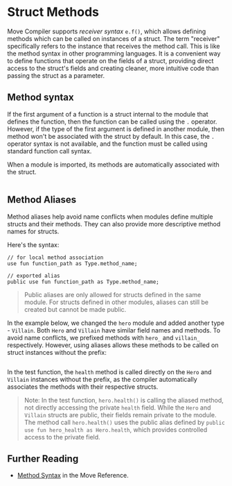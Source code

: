 # Struct Methods

Move Compiler supports _receiver syntax_ `e.f()`, which allows defining methods which can be called
on instances of a struct. The term "receiver" specifically refers to the instance that receives the
method call. This is like the method syntax in other programming languages. It is a convenient way
to define functions that operate on the fields of a struct, providing direct access to the struct's
fields and creating cleaner, more intuitive code than passing the struct as a parameter.

## Method syntax

If the first argument of a function is a struct internal to the module that defines the function,
then the function can be called using the `.` operator. However, if the type of the first argument
is defined in another module, then method won't be associated with the struct by default. In this
case, the `.` operator syntax is not available, and the function must be called using standard
function call syntax.

When a module is imported, its methods are automatically associated with the struct.

```move file=packages/samples/sources/move-basics/struct-methods.move anchor=hero

```

## Method Aliases

Method aliases help avoid name conflicts when modules define multiple structs and their methods.
They can also provide more descriptive method names for structs.

Here's the syntax:

```move
// for local method association
use fun function_path as Type.method_name;

// exported alias
public use fun function_path as Type.method_name;
```

> Public aliases are only allowed for structs defined in the same module. For structs defined in
> other modules, aliases can still be created but cannot be made public.

In the example below, we changed the `hero` module and added another type - `Villain`. Both `Hero`
and `Villain` have similar field names and methods. To avoid name conflicts, we prefixed methods
with `hero_` and `villain_` respectively. However, using aliases allows these methods to be called
on struct instances without the prefix:

```move file=packages/samples/sources/move-basics/struct-methods-2.move anchor=hero_and_villain

```

In the test function, the `health` method is called directly on the `Hero` and `Villain` instances
without the prefix, as the compiler automatically associates the methods with their respective
structs.

> Note: In the test function, `hero.health()` is calling the aliased method, not directly accessing
> the private `health` field. While the `Hero` and `Villain` structs are public, their fields remain
> private to the module. The method call `hero.health()` uses the public alias defined by
> `public use fun hero_health as Hero.health`, which provides controlled access to the private
> field.

<!-- ## Aliasing an external module's method

It is also possible to associate a function defined in another module with a struct from the current
module. Following the same approach, we can create an alias for the method defined in another
module. Let's use the `bcs::to_bytes` method from the [Standard Library](./standard-library) and
associate it with the `Hero` struct. It will allow serializing the `Hero` struct to a vector of
bytes.

```move file=packages/samples/sources/move-basics/struct-methods-3.move anchor=hero_to_bytes
``` -->

## Further Reading

- [Method Syntax](./../../reference/method-syntax) in the Move Reference.

